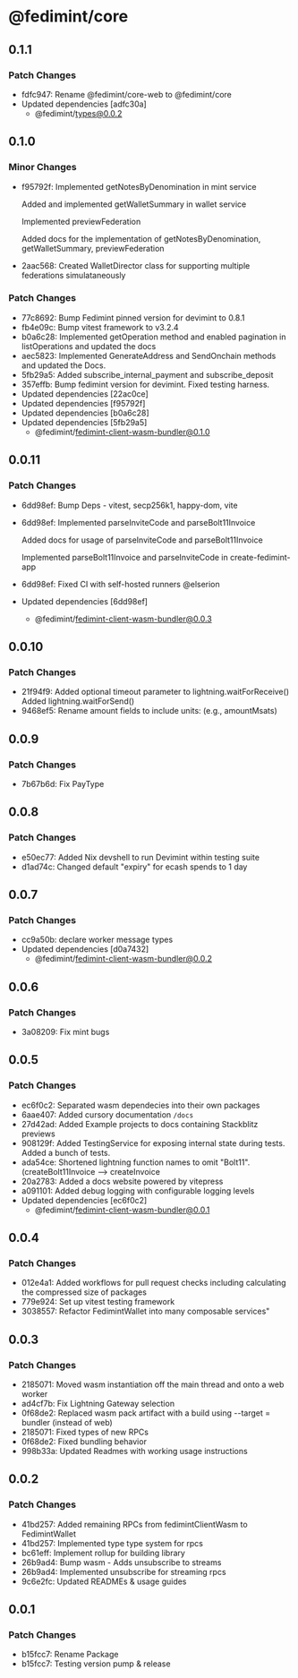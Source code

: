 # @fedimint/core

## 0.1.1

### Patch Changes

- fdfc947: Rename @fedimint/core-web to @fedimint/core
- Updated dependencies [adfc30a]
  - @fedimint/types@0.0.2

## 0.1.0

### Minor Changes

- f95792f: Implemented getNotesByDenomination in mint service

  Added and implemented getWalletSummary in wallet service

  Implemented previewFederation

  Added docs for the implementation of getNotesByDenomination, getWalletSummary, previewFederation

- 2aac568: Created WalletDirector class for supporting multiple federations simulataneously

### Patch Changes

- 77c8692: Bump Fedimint pinned version for devimint to 0.8.1
- fb4e09c: Bump vitest framework to v3.2.4
- b0a6c28: Implemented getOperation method and enabled pagination in listOperations and updated the docs
- aec5823: Implemented GenerateAddress and SendOnchain methods and updated the Docs.
- 5fb29a5: Added subscribe_internal_payment and subscribe_deposit
- 357effb: Bump fedimint version for devimint. Fixed testing harness.
- Updated dependencies [22ac0ce]
- Updated dependencies [f95792f]
- Updated dependencies [b0a6c28]
- Updated dependencies [5fb29a5]
  - @fedimint/fedimint-client-wasm-bundler@0.1.0

## 0.0.11

### Patch Changes

- 6dd98ef: Bump Deps - vitest, secp256k1, happy-dom, vite
- 6dd98ef: Implemented parseInviteCode and parseBolt11Invoice

  Added docs for usage of parseInviteCode and parseBolt11Invoice

  Implemented parseBolt11Invoice and parseInviteCode in create-fedimint-app

- 6dd98ef: Fixed CI with self-hosted runners @elserion
- Updated dependencies [6dd98ef]
  - @fedimint/fedimint-client-wasm-bundler@0.0.3

## 0.0.10

### Patch Changes

- 21f94f9: Added optional timeout parameter to lightning.waitForReceive()
  Added lightning.waitForSend()
- 9468ef5: Rename amount fields to include units: (e.g., amountMsats)

## 0.0.9

### Patch Changes

- 7b67b6d: Fix PayType

## 0.0.8

### Patch Changes

- e50ec77: Added Nix devshell to run Devimint within testing suite
- d1ad74c: Changed default "expiry" for ecash spends to 1 day

## 0.0.7

### Patch Changes

- cc9a50b: declare worker message types
- Updated dependencies [d0a7432]
  - @fedimint/fedimint-client-wasm-bundler@0.0.2

## 0.0.6

### Patch Changes

- 3a08209: Fix mint bugs

## 0.0.5

### Patch Changes

- ec6f0c2: Separated wasm dependecies into their own packages
- 6aae407: Added cursory documentation `/docs`
- 27d42ad: Added Example projects to docs containing Stackblitz previews
- 908129f: Added TestingService for exposing internal state during tests. Added a bunch of tests.
- ada54ce: Shortened lightning function names to omit "Bolt11". (createBolt11Invoice --> createInvoice
- 20a2783: Added a docs website powered by vitepress
- a091101: Added debug logging with configurable logging levels
- Updated dependencies [ec6f0c2]
  - @fedimint/fedimint-client-wasm-bundler@0.0.1

## 0.0.4

### Patch Changes

- 012e4a1: Added workflows for pull request checks including calculating the compressed size of packages
- 779e924: Set up vitest testing framework
- 3038557: Refactor FedimintWallet into many composable services"

## 0.0.3

### Patch Changes

- 2185071: Moved wasm instantiation off the main thread and onto a web worker
- ad4cf7b: Fix Lightning Gateway selection
- 0f68de2: Replaced wasm pack artifact with a build using --target = bundler (instead of web)
- 2185071: Fixed types of new RPCs
- 0f68de2: Fixed bundling behavior
- 998b33a: Updated Readmes with working usage instructions

## 0.0.2

### Patch Changes

- 41bd257: Added remaining RPCs from fedimintClientWasm to FedimintWallet
- 41bd257: Implemented type type system for rpcs
- bc61eff: Implement rollup for building library
- 26b9ad4: Bump wasm - Adds unsubscribe to streams
- 26b9ad4: Implemented unsubscribe for streaming rpcs
- 9c6e2fc: Updated READMEs & usage guides

## 0.0.1

### Patch Changes

- b15fcc7: Rename Package
- b15fcc7: Testing version pump & release
